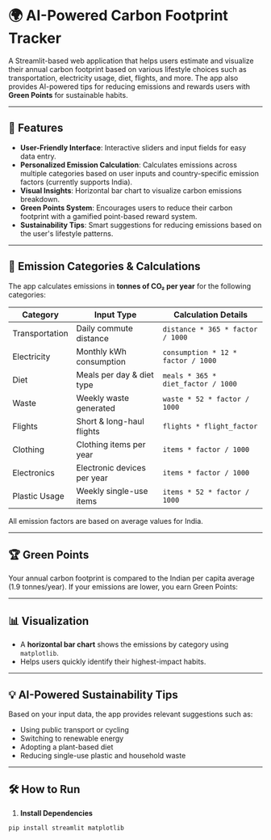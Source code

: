 # 🌍 AI-Powered Carbon Footprint Tracker

A Streamlit-based web application that helps users estimate and visualize their annual carbon footprint based on various lifestyle choices such as transportation, electricity usage, diet, flights, and more. The app also provides AI-powered tips for reducing emissions and rewards users with **Green Points** for sustainable habits.

---

## 🚀 Features

- **User-Friendly Interface**: Interactive sliders and input fields for easy data entry.
- **Personalized Emission Calculation**: Calculates emissions across multiple categories based on user inputs and country-specific emission factors (currently supports India).
- **Visual Insights**: Horizontal bar chart to visualize carbon emissions breakdown.
- **Green Points System**: Encourages users to reduce their carbon footprint with a gamified point-based reward system.
- **Sustainability Tips**: Smart suggestions for reducing emissions based on the user's lifestyle patterns.

---

## 🧮 Emission Categories & Calculations

The app calculates emissions in **tonnes of CO₂ per year** for the following categories:

| Category        | Input Type                | Calculation Details |
|----------------|---------------------------|---------------------|
| Transportation | Daily commute distance     | `distance * 365 * factor / 1000` |
| Electricity    | Monthly kWh consumption    | `consumption * 12 * factor / 1000` |
| Diet           | Meals per day & diet type | `meals * 365 * diet_factor / 1000` |
| Waste          | Weekly waste generated     | `waste * 52 * factor / 1000` |
| Flights        | Short & long-haul flights  | `flights * flight_factor` |
| Clothing       | Clothing items per year    | `items * factor / 1000` |
| Electronics    | Electronic devices per year| `items * factor / 1000` |
| Plastic Usage  | Weekly single-use items    | `items * 52 * factor / 1000` |

All emission factors are based on average values for India.

---

## 🏆 Green Points

Your annual carbon footprint is compared to the Indian per capita average (1.9 tonnes/year). If your emissions are lower, you earn Green Points:


---

## 📊 Visualization

- A **horizontal bar chart** shows the emissions by category using `matplotlib`.
- Helps users quickly identify their highest-impact habits.

---

## 💡 AI-Powered Sustainability Tips

Based on your input data, the app provides relevant suggestions such as:
- Using public transport or cycling
- Switching to renewable energy
- Adopting a plant-based diet
- Reducing single-use plastic and household waste

---

## 🛠️ How to Run

1. **Install Dependencies**

```bash
pip install streamlit matplotlib



